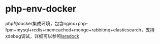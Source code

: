 # php-env-docker
php的docker集成环境，包含nginx+php-fpm+mysql+redis+memcached+mongo+rabbitmq+elasticsearch，支持xdebug调试，详细可以参照<a href="https://github.com/laradock/laradock" target="_blank">laradock</a>

